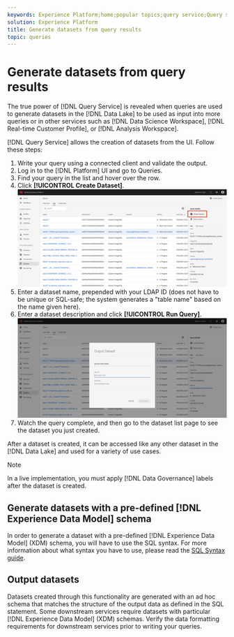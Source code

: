 ```yaml
---
keywords: Experience Platform;home;popular topics;query service;Query service;generate datasets;generate dataset;
solution: Experience Platform
title: Generate datasets from query results
topic: queries
---
```


# Generate datasets from query results

The true power of [!DNL Query Service] is revealed when queries are used to generate datasets in the [!DNL Data Lake] to be used as input into more queries or in other services such as [!DNL Data Science Workspace], [!DNL Real-time Customer Profile], or [!DNL Analysis Workspace]. 

[!DNL Query Service] allows the creation of datasets from the UI. Follow these steps:

1. Write your query using a connected client and validate the output.
2. Log in to the [!DNL Platform] UI and go to Queries.
3. Find your query in the list and hover over the row.
4. Click **[!UICONTROL Create Dataset]**. ![Image](../images/queries/create-datasets/click-create-dataset.png)
5. Enter a dataset name, prepended with your LDAP ID (does not have to be unique or SQL-safe; the system generates a "table name" based on the name given here).
6. Enter a dataset description and click **[!UICONTROL Run Query]**.![Image](../images/queries/create-datasets/run-query.png)
7. Watch the query complete, and then go to the dataset list page to see the dataset you just created. 

After a dataset is created, it can be accessed like any other dataset in the [!DNL Data Lake] and used for a variety of use cases. 

>[!NOTE]
>
>In a live implementation, you must apply [!DNL Data Governance] labels after the dataset is created. 

## Generate datasets with a pre-defined [!DNL Experience Data Model] schema

In order to generate a dataset with a pre-defined [!DNL Experience Data Model] (XDM) schema, you will have to use the SQL syntax. For more information about what syntax you have to use, please read the [SQL Syntax guide](../sql/syntax.md#create-table-as-select).

## Output datasets

Datasets created through this functionality are generated with an ad hoc schema that matches the structure of the output data as defined in the SQL statement. Some downstream services require datasets with particular [!DNL Experience Data Model] (XDM) schemas. Verify the data formatting requirements for downstream services prior to writing your queries. 